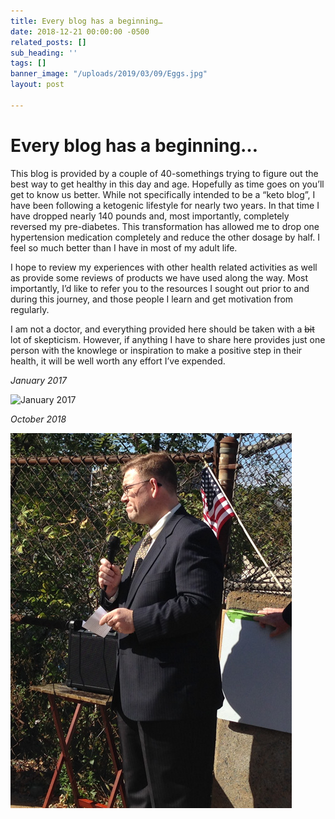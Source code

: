 ```yaml
---
title: Every blog has a beginning…
date: 2018-12-21 00:00:00 -0500
related_posts: []
sub_heading: ''
tags: []
banner_image: "/uploads/2019/03/09/Eggs.jpg"
layout: post

---
```

# Every blog has a beginning…

This blog is provided by a couple of 40-somethings trying to figure out the best way to get healthy in this day and age. Hopefully as time goes on you’ll get to know us better. While not specifically intended to be a “keto blog”, I have been following a ketogenic lifestyle for nearly two years. In that time I have dropped nearly 140 pounds and, most importantly, completely reversed my pre-diabetes. This transformation has allowed me to drop one hypertension medication completely and reduce the other dosage by half. I feel so much better than I have in most of my adult life.

I hope to review my experiences with other health related activities as well as provide some reviews of products we have used along the way. Most importantly, I’d like to refer you to the resources I sought out prior to and during this journey, and those people I learn and get motivation from regularly.

I am not a doctor, and everything provided here should be taken with a ~~bit~~ lot of skepticism. However, if anything I have to share here provides just one person with the knowlege or inspiration to make a positive step in their health, it will be well worth any effort I’ve expended.

_January 2017_

![](/uploads/2019/03/09/Before.jpg "January 2017")

_October 2018_

![](/uploads/2019/03/09/After-1.jpg "October 2018")